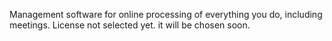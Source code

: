 Management software for online processing of everything you do, including meetings.
License not selected yet. it will be chosen soon.
